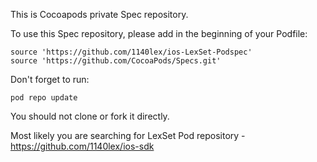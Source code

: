This is Cocoapods private Spec repository.

To use this Spec repository, please add in the beginning of your Podfile:
```
source 'https://github.com/1140lex/ios-LexSet-Podspec'
source 'https://github.com/CocoaPods/Specs.git'
```

Don't forget to run:
```
pod repo update
```

You should not clone or fork it directly.

Most likely you are searching for LexSet Pod repository - https://github.com/1140lex/ios-sdk
